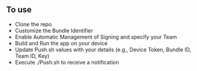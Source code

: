 
## To use

* Clone the repo
* Customize the Bundle Identifier
* Enable Automatic Management of Signing and specify your Team
* Build and Run the app on your device
* Update Push.sh values with your details (e.g., Device Token, Bundle ID, Team ID, Key)
* Execute ./Push.sh to receive a notification
